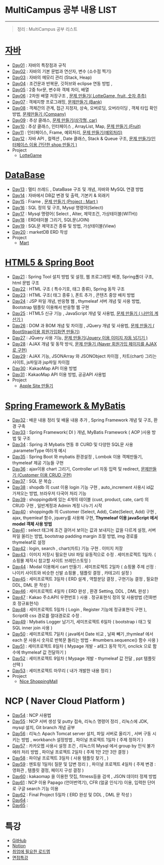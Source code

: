 # MultiCampus 공부 내용 LIST

---

> 정리 : MultiCampus 공부 리스트

# [자바 ](https://github.com/wonyoung0207/TIL/tree/master/MultiCampus/Java)

- [Day01](https://github.com/wonyoung0207/TIL/blob/master/MultiCampus/%EB%B0%B0%EC%9A%B4%20%EB%82%B4%EC%9A%A9%20List/Day01.md) : 자바의 특장점과 규칙
- [Day02](https://github.com/wonyoung0207/TIL/blob/master/MultiCampus/%EB%B0%B0%EC%9A%B4%20%EB%82%B4%EC%9A%A9%20List/Day02.md) : 자바의 기본 문법과 연산자, 변수 (소수점 찍기)
- [Day03](https://github.com/wonyoung0207/TIL/blob/master/MultiCampus/%EB%B0%B0%EC%9A%B4%20%EB%82%B4%EC%9A%A9%20List/Day02.md) : 자바의 메모리 관리 (Stack, Heap) 
- [Day04](https://github.com/wonyoung0207/TIL/blob/master/MultiCampus/%EB%B0%B0%EC%9A%B4%20%EB%82%B4%EC%9A%A9%20List/Day05.md) : 조건문과 반복문, 깃허브와 eclipse 연동 방법 , 
- [Day05](https://github.com/wonyoung0207/TIL/blob/master/MultiCampus/%EB%B0%B0%EC%9A%B4%20%EB%82%B4%EC%9A%A9%20List/Day05.md) : 2중 for문, 변수와 객체 차이, 배열 
- [Day06](https://github.com/wonyoung0207/TIL/blob/master/MultiCampus/%EB%B0%B0%EC%9A%B4%20%EB%82%B4%EC%9A%A9%20List/Day06.md) : 2차원 배열 저장구조 , [문제 만들기( LotteGame, fruit, 숫자 추측)](https://github.com/wonyoung0207/TIL/tree/master/MultiCampus/Java/Day06) 
- [Day07](https://github.com/wonyoung0207/TIL/blob/master/MultiCampus/%EB%B0%B0%EC%9A%B4%20%EB%82%B4%EC%9A%A9%20List/Day07.md) : 객체지향 프로그래밍, [문제만들기 (Bank)](https://github.com/wonyoung0207/TIL/blob/master/MultiCampus/Java/Day07/bank.java) 
- [Day08](https://github.com/wonyoung0207/TIL/blob/master/MultiCampus/%EB%B0%B0%EC%9A%B4%20%EB%82%B4%EC%9A%A9%20List/Day08.md) : 객체간의 관계, 접근 지정자, 상속, 오버로딩, 오버라이딩 , 객체 타입 확인방법, [문제만들기 (Company)](https://github.com/wonyoung0207/TIL/blob/master/MultiCampus/Java/Day08)
- [Day09](https://github.com/wonyoung0207/TIL/blob/master/MultiCampus/%EB%B0%B0%EC%9A%B4%20%EB%82%B4%EC%9A%A9%20List/Day09.md) : 추상 클래스, [문제 만들기(삼각형, car)](https://github.com/wonyoung0207/TIL/tree/master/MultiCampus/Java/Day09) 
- [Day10](https://github.com/wonyoung0207/TIL/blob/master/MultiCampus/%EB%B0%B0%EC%9A%B4%20%EB%82%B4%EC%9A%A9%20List/Day10.md) : 추상 클래스, 인터페이스 , ArrayList, Map, [문제 만들기 (Fruit)](https://github.com/wonyoung0207/TIL/tree/master/MultiCampus/Java/Day10) 
- [Day11](https://github.com/wonyoung0207/TIL/blob/master/MultiCampus/%EB%B0%B0%EC%9A%B4%20%EB%82%B4%EC%9A%A9%20List/Day11.md) : 인터페이스, Frame, 예외처리, [문제 만들기(예외처리)](https://github.com/wonyoung0207/TIL/tree/master/MultiCampus/Java/Day11_ws)
- [Day12](https://github.com/wonyoung0207/TIL/blob/master/MultiCampus/%EB%B0%B0%EC%9A%B4%20%EB%82%B4%EC%9A%A9%20List/Day12.md) : 자바 API , 컬렉션 , Date 클래스, Stack & Queue 구조, [문제 만들기(인터페이스 이용 간단한 shop 만들기 )](https://github.com/wonyoung0207/TIL/tree/master/MultiCampus/Java/Day12_ws)
- Project
  - [LotteGame](https://github.com/wonyoung0207/TIL/tree/master/MultiCampus/Project_LotteGame)


# [DataBase](https://github.com/wonyoung0207/TIL/tree/master/MultiCampus/SQL/)

- [Day13](https://github.com/wonyoung0207/TIL/blob/master/MultiCampus/%EB%B0%B0%EC%9A%B4%20%EB%82%B4%EC%9A%A9%20List/Day13.md) : 멀티 쓰레드 , DataBase 구조 및 개념, 자바와 MySQL 연결 방법
- [Day14](https://github.com/wonyoung0207/TIL/blob/master/MultiCampus/%EB%B0%B0%EC%9A%B4%20%EB%82%B4%EC%9A%A9%20List/Day14.md) : 자바에서 DB값 변경 및 출력, 기본키 & 외래키 
- [Day15](https://github.com/wonyoung0207/TIL/blob/master/MultiCampus/%EB%B0%B0%EC%9A%B4%20%EB%82%B4%EC%9A%A9%20List/Day15.md) : Frame , [문제 만들기 (Project : Mart )](https://github.com/wonyoung0207/TIL/tree/master/MultiCampus/Java/Day15_MartProject)
- [Day16](https://github.com/wonyoung0207/TIL/blob/master/MultiCampus/%EB%B0%B0%EC%9A%B4%20%EB%82%B4%EC%9A%A9%20List/Day16.md) : SQL 정의 및 구조, Mysql 명령어(Select) 
- [Day17](https://github.com/wonyoung0207/TIL/blob/master/MultiCampus/%EB%B0%B0%EC%9A%B4%20%EB%82%B4%EC%9A%A9%20List/Day17.md) : Mysql 명령어( Select , Alter, 제약조건, 가상테이블(WITH)) 
- [Day18](https://github.com/wonyoung0207/TIL/blob/master/MultiCampus/%EB%B0%B0%EC%9A%B4%20%EB%82%B4%EC%9A%A9%20List/Day18.md) : ERD테이블 그리기, SQL문(JOIN)
- [Day19](https://github.com/wonyoung0207/TIL/blob/master/MultiCampus/%EB%B0%B0%EC%9A%B4%20%EB%82%B4%EC%9A%A9%20List/Day19.md) : SQL문 제약조건 종류 및 방법, 가상테이블(View)
- [Day20](https://github.com/wonyoung0207/TIL/blob/master/MultiCampus/%EB%B0%B0%EC%9A%B4%20%EB%82%B4%EC%9A%A9%20List/Day20.md) : marketDB ERD 작성 
- Project
  - [Mart](https://github.com/wonyoung0207/TIL/tree/master/MultiCampus/Project_Mysql_Java_Connection)


# [HTML5 & Spring Boot](https://github.com/wonyoung0207/TIL/tree/master/MultiCampus/Spring%20Boot)

- [Day21](https://github.com/wonyoung0207/TIL/blob/master/MultiCampus/%EB%B0%B0%EC%9A%B4%20%EB%82%B4%EC%9A%A9%20List/Day21.md) : Spring Tool 설치 방법 및 설정, 웹 프로그래밍 배경, Spring폴더 구조, html 문법 구조
- [Day22](https://github.com/wonyoung0207/TIL/blob/master/MultiCampus/%EB%B0%B0%EC%9A%B4%20%EB%82%B4%EC%9A%A9%20List/Day22.md) : HTML 구조 ( 특수기호, 태그 종류), Spring 동작 구조
- [Day23](https://github.com/wonyoung0207/TIL/blob/master/MultiCampus/%EB%B0%B0%EC%9A%B4%20%EB%82%B4%EC%9A%A9%20List/Day23.md) : HTML 구조( 태그 종류 ), 폰트 추가 , 콘텐츠 중앙 배치 방법
- [Day24](https://github.com/wonyoung0207/TIL/blob/master/MultiCampus/%EB%B0%B0%EC%9A%B4%20%EB%82%B4%EC%9A%A9%20List/Day24.md) : JSP 파일 개념, 반응형 웹 , thymeleaf 서버 개념 및 사용 방법, Bootstrap 템플릿 이용해서 반응형 웹 구현 
- [Day25](https://github.com/wonyoung0207/TIL/blob/master/MultiCampus/%EB%B0%B0%EC%9A%B4%20%EB%82%B4%EC%9A%A9%20List/Day25.md) : HTML5 신규 기능 , JavaScript 개념 및 사용법, [문제 만들기 ( 나만의 계산기 )](https://github.com/wonyoung0207/TIL/blob/master/MultiCampus/Spring%20Framwork%20Code/05.%20JavaScript/templates/js/js07.html)
- [Day26](https://github.com/wonyoung0207/TIL/blob/master/MultiCampus/%EB%B0%B0%EC%9A%B4%20%EB%82%B4%EC%9A%A9%20List/Day26.md) : DOM 과 BOM 개념 및 차이점 , JQuery 개념 및 사용법, [문제 만들기 ( BootStrap이용 회원가입화면 만들기) ](https://github.com/wonyoung0207/TIL/blob/master/MultiCampus/Spring%20Framwork%20Code/06.%20JQuery/template/jq04.html)
- [Day27](https://github.com/wonyoung0207/TIL/blob/master/MultiCampus/%EB%B0%B0%EC%9A%B4%20%EB%82%B4%EC%9A%A9%20List/Day27.md) : JQuery 사용 기능, [문제 만들기(Jquery 이용 이미지 자동 넘기기 )](https://github.com/wonyoung0207/TIL/blob/master/MultiCampus/Spring%20Framwork%20Code/06.%20JQuery/template/jq15.html)
- [Day28](https://github.com/wonyoung0207/TIL/blob/master/MultiCampus/%EB%B0%B0%EC%9A%B4%20%EB%82%B4%EC%9A%A9%20List/Day28.md) : AJAX 개념 및 동작 방식, [문제 만들기 (Naver 회원가입 페이지를 AJAX로 구현)](https://github.com/wonyoung0207/TIL/blob/master/MultiCampus/Spring%20Framwork%20Code/07.%20AJAX/templates/aj04.html)
- [Day29](https://github.com/wonyoung0207/TIL/blob/master/MultiCampus/%EB%B0%B0%EC%9A%B4%20%EB%82%B4%EC%9A%A9%20List/Day29.md) : AJAX 기능, JSONArray 와 JSONObject 차이점 , 차트(chart) 그리는 사이트, js파일과 jsp파일 차이점
- [Day30](https://github.com/wonyoung0207/TIL/blob/master/MultiCampus/%EB%B0%B0%EC%9A%B4%20%EB%82%B4%EC%9A%A9%20List/Day30.md) : KakaoMap API 이용 방법
- [Day31](https://github.com/wonyoung0207/TIL/blob/master/MultiCampus/%EB%B0%B0%EC%9A%B4%20%EB%82%B4%EC%9A%A9%20List/Day31.md) : KakaoMap API 이용 방법, 공공API 사용법 
- Project 
  - [Apple Site 만들기 ](https://github.com/wonyoung0207/TIL/tree/master/MultiCampus/Project_AppleSite)


# [Spring Framework & MyBatis](https://github.com/wonyoung0207/TIL/tree/master/MultiCampus/Spring%20Framework%20%26%20MyBatis)

- [Day32](https://github.com/wonyoung0207/TIL/blob/master/MultiCampus/%EB%B0%B0%EC%9A%B4%20%EB%82%B4%EC%9A%A9%20List/Day32.md) : 배운 내용 정리 및 배울 내용 추가 , Spring Framework 개념 및 구조, 환경 구축 
- [Day33](https://github.com/wonyoung0207/TIL/blob/master/MultiCampus/%EB%B0%B0%EC%9A%B4%20%EB%82%B4%EC%9A%A9%20List/Day33.md) : Spring Framework( DI )  개념, MyBatis Framework ( AOP )사용 방법 및 구조 
- [Day34](https://github.com/wonyoung0207/TIL/blob/master/MultiCampus/%EB%B0%B0%EC%9A%B4%20%EB%82%B4%EC%9A%A9%20List/Day34.md) : Spring 과 Mybatis 연동 후 CURD 및 다양한 SQL문 사용 ,parameterType 여러개 예시 
- [Day35](https://github.com/wonyoung0207/TIL/blob/master/MultiCampus/%EB%B0%B0%EC%9A%B4%20%EB%82%B4%EC%9A%A9%20List/Day35.md) : Spring Boot 와 mybatis 환경설정 , Lombok 이용 객체만들기, thymeleaf 제공 기능들 구현
- [Day36](https://github.com/wonyoung0207/TIL/blob/master/MultiCampus/%EB%B0%B0%EC%9A%B4%20%EB%82%B4%EC%9A%A9%20List/Day36.md) : ajax이용 chart 그리기, Controller url 자동 입력 및 redirect, [문제만들기 (Customer 이용 CRUD 구현)](https://github.com/wonyoung0207/TIL/tree/master/MultiCampus/Spring%20Framework%20%26%20MyBatis/07.%20customer%20CRUD)
- [Day37](https://github.com/wonyoung0207/TIL/blob/master/MultiCampus/%EB%B0%B0%EC%9A%B4%20%EB%82%B4%EC%9A%A9%20List/Day37.md) : SQL 문 복습 .
- [Day38](https://github.com/wonyoung0207/TIL/blob/master/MultiCampus/%EB%B0%B0%EC%9A%B4%20%EB%82%B4%EC%9A%A9%20List/Day38.md) : shopdb 의 cust 이용 login 기능 구현 , auto_increment 사용시 id값 가져오는 방법, 브라우저 다국어 처리 기능 
- [Day39](https://github.com/wonyoung0207/TIL/blob/master/MultiCampus/%EB%B0%B0%EC%9A%B4%20%EB%82%B4%EC%9A%A9%20List/Day39.md) : shoppingdb에 있는 4개의 테이블 (cust, product, cate, cart) 의 CRUD 구현 , 일반계정과 Admin 계정 나누기 시작 
- [Day40](https://github.com/wonyoung0207/TIL/blob/master/MultiCampus/%EB%B0%B0%EC%9A%B4%20%EB%82%B4%EC%9A%A9%20List/Day40.md) : shoppingdb 의 Customer (Select, Add), Cate(Select, Add) 구현 , ajax, thyemleaf 함수, jquery를 사용해 구현, **Thymeleaf 이용 javaScript 에서 model 객체 사용 방법**
- [Day41](https://github.com/wonyoung0207/TIL/blob/master/MultiCampus/%EB%B0%B0%EC%9A%B4%20%EB%82%B4%EC%9A%A9%20List/Day41.md) :  select 태그에 조건 걸어서 보이는 값과 보내지는 값을 다르게 설정, 서버 파일 올리는 방법, bootstrap padding margin 조절 방법, img 경로를 thymeleaf로 설정
- [Day42](https://github.com/wonyoung0207/TIL/blob/master/MultiCampus/%EB%B0%B0%EC%9A%B4%20%EB%82%B4%EC%9A%A9%20List/Day42.md) : login, search , chart(차트) 기능 구현 . 이미지 저장 
- [Day43](https://github.com/wonyoung0207/TIL/blob/master/MultiCampus/%EB%B0%B0%EC%9A%B4%20%EB%82%B4%EC%9A%A9%20List/Day43.md) : 이미지 저장시 필요한 Util 파일 유동적으로 수정 . 세미프로젝트 1일차. ( 쇼핑몰 제작시 참고할 사이트 브레인스토밍 )
- [Day44](https://github.com/wonyoung0207/TIL/blob/master/MultiCampus/%EB%B0%B0%EC%9A%B4%20%EB%82%B4%EC%9A%A9%20List/Day44.md) : Modal 이용해서 cart 만들기 . 세미프로젝트 2일차 ( 쇼핑몰 주제 선정 : 나이키 사이트와 비슷한 신발 쇼핑몰 , 템플릿 결정 , 카테고리 설정 )
- [Day45](https://github.com/wonyoung0207/TIL/blob/master/MultiCampus/%EB%B0%B0%EC%9A%B4%20%EB%82%B4%EC%9A%A9%20List/Day45.md) : 세미프로젝트 3일차 ( ERD 설계 , 역할분담 결정 , 구현기능 결정 , 필요한 DDL, DML 문 작성 )
- [Day46](https://github.com/wonyoung0207/TIL/blob/master/MultiCampus/%EB%B0%B0%EC%9A%B4%20%EB%82%B4%EC%9A%A9%20List/Day46.md) : 세미프로젝트 4일차 ( ERD 완성 , 환경 Setting, DDL , DML 완성 )
- [Day47](https://github.com/wonyoung0207/TIL/blob/master/MultiCampus/%EB%B0%B0%EC%9A%B4%20%EB%82%B4%EC%9A%A9%20List/Day47.md) : Kakao 주소API( 우편번호 ) 사용 . 정규표현식 정의 및 사용방법 (전화번호 정규표현식)
- [Day48](https://github.com/wonyoung0207/TIL/blob/master/MultiCampus/%EB%B0%B0%EC%9A%B4%20%EB%82%B4%EC%9A%A9%20List/Day48.md) : 세미프로젝트 5일차 ( Login , Register 기능에 정규표현식 구현  ), Script와 css 경로를 절대경로로 수정 . 
- [Day49](https://github.com/wonyoung0207/TIL/blob/master/MultiCampus/%EB%B0%B0%EC%9A%B4%20%EB%82%B4%EC%9A%A9%20List/Day49.md) : Mybatis Logger 남기기, 세미프로젝트 6일차 ( bootstrap i 태그 및 SQL inner join 사용 )
- [Day50](https://github.com/wonyoung0207/TIL/blob/master/MultiCampus/%EB%B0%B0%EC%9A%B4%20%EB%82%B4%EC%9A%A9%20List/Day50.md) : 세미프로젝트 7일차 ( java에서 Date 비교 , 날짜 빼기 ,thymleaf 에서 each 문 사용시 숫자로 반복문 돌리는 방법 - #numbers.sequence() 함수 사용 )
- [Day51](https://github.com/wonyoung0207/TIL/blob/master/MultiCampus/%EB%B0%B0%EC%9A%B4%20%EB%82%B4%EC%9A%A9%20List/Day51.md) : 세미프로젝트 8일차 ( Mypage 개발 - a태그 동작 막기, onclick 으로 함수에 thymeleaf 값 전달하기 )
- [Day52](https://github.com/wonyoung0207/TIL/blob/master/MultiCampus/%EB%B0%B0%EC%9A%B4%20%EB%82%B4%EC%9A%A9%20List/Day52.md) : 세미프로젝트 9일차 ( Mypage 개발 - thymeleaf 값 전달 ,  ppt 템플릿 선택 )
- [Day53](https://github.com/wonyoung0207/TIL/blob/master/MultiCampus/%EB%B0%B0%EC%9A%B4%20%EB%82%B4%EC%9A%A9%20List/Day53.md) : 세미프로젝트 마무리 ( 내가 개발한 내용 정리 )
- Project
  - [Nice ShoppingMall](https://github.com/wonyoung0207/TIL/tree/master/MultiCampus/Project_ShoesSite) 


# NCP ( Naver Cloud Platform )

- [Day54](https://github.com/wonyoung0207/TIL/blob/master/MultiCampus/%EB%B0%B0%EC%9A%B4%20%EB%82%B4%EC%9A%A9%20List/Day54.md) : NCP 사용법
- [Day55](https://github.com/wonyoung0207/TIL/blob/master/MultiCampus/%EB%B0%B0%EC%9A%B4%20%EB%82%B4%EC%9A%A9%20List/Day55.md) : NCP 서버 생성 및 putty 접속, 리눅스 명령어 정리 , 리눅스에 JDK, mysql 설치, Git branch 개념 공부 
- [Day56](https://github.com/wonyoung0207/TIL/blob/master/MultiCampus/%EB%B0%B0%EC%9A%B4%20%EB%82%B4%EC%9A%A9%20List/Day56.md) : 리눅스 Apach Tomcat server 설치, 파일 서버로 올리기 , 서버 구동 시키는 방법 , workbanch 설정방법 , 파이널 프로젝트 1일차 ( 주제 정하기 )
- [Day57](https://github.com/wonyoung0207/TIL/blob/master/MultiCampus/%EB%B0%B0%EC%9A%B4%20%EB%82%B4%EC%9A%A9%20List/Day57.md) : 카카오멥 사용시 설정 조건 , 리눅스의 Mysql 에서 group by 인식 불가 에러 처리 방법 , 파이널 프로젝트 2일차 ( 주제 1안 2안 3안 결정 )
- [Day58](https://github.com/wonyoung0207/TIL/blob/master/MultiCampus/%EB%B0%B0%EC%9A%B4%20%EB%82%B4%EC%9A%A9%20List/Day58.md) : 파이널 프로젝트 3일차 ( 사용 템플릿 찾기 , )
- [Day59](https://github.com/wonyoung0207/TIL/blob/master/MultiCampus/%EB%B0%B0%EC%9A%B4%20%EB%82%B4%EC%9A%A9%20List/Day59.md) : 멘토링 1일차( 질문 및 답변 정리 ) , 파이널 프로젝트 4일차 ( 주제 변경 : 영화관 , 템플릿 결정, 페이지 구성 결정  )
- [Day60](https://github.com/wonyoung0207/TIL/blob/master/MultiCampus/%EB%B0%B0%EC%9A%B4%20%EB%82%B4%EC%9A%A9%20List/Day60.md) : kakaomap 을 이용한 맛집, fitness등을 검색 , JSON 데이터 정제 방법 
- [Day61](https://github.com/wonyoung0207/TIL/blob/master/MultiCampus/%EB%B0%B0%EC%9A%B4%20%EB%82%B4%EC%9A%A9%20List/Day61.md) : NCP 이용 Papago (언어번역기), CFR (얼굴 인식기) 이용, 입력한 단어로 구글 search 기능 이용 
- [Day62](https://github.com/wonyoung0207/TIL/blob/master/MultiCampus/%EB%B0%B0%EC%9A%B4%20%EB%82%B4%EC%9A%A9%20List/Day62.md) : Final Project 5일차 ( ERD 완성 및 DDL , DML 문 작성 )
- [Day64](https://github.com/wonyoung0207/TIL/blob/master/MultiCampus/%EB%B0%B0%EC%9A%B4%20%EB%82%B4%EC%9A%A9%20List/Day64.md) :
- [Day65](https://github.com/wonyoung0207/TIL/blob/master/MultiCampus/%EB%B0%B0%EC%9A%B4%20%EB%82%B4%EC%9A%A9%20List/Day65.md) :

# 특강

- [GitHub](https://github.com/wonyoung0207/TIL/tree/master/GitHub)
- [Notion](https://github.com/wonyoung0207/TIL/blob/master/Notion/Notion.md)
- [취업에 필요한 로드멥](https://github.com/wonyoung0207/TIL/tree/master/MultiCampus/%ED%8A%B9%EA%B0%95)
- [면접특강](https://github.com/wonyoung0207/TIL/tree/master/MultiCampus/%ED%8A%B9%EA%B0%95)